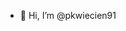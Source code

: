 - 👋 Hi, I’m @pkwiecien91

<!---
pkwiecien91/pkwiecien91 is a ✨ special ✨ repository because its `README.md` (this file) appears on your GitHub profile.
You can click the Preview link to take a look at your changes.
--->
